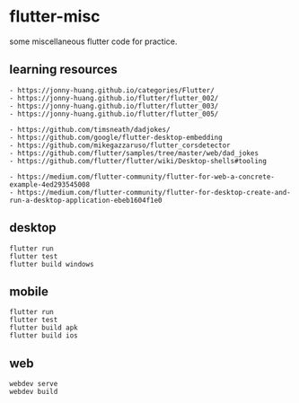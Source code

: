 # flutter-misc

some miscellaneous flutter code for practice.

## learning resources

```
- https://jonny-huang.github.io/categories/Flutter/
- https://jonny-huang.github.io/flutter/flutter_002/
- https://jonny-huang.github.io/flutter/flutter_003/
- https://jonny-huang.github.io/flutter/flutter_005/

- https://github.com/timsneath/dadjokes/
- https://github.com/google/flutter-desktop-embedding
- https://github.com/mikegazzaruso/flutter_corsdetector
- https://github.com/flutter/samples/tree/master/web/dad_jokes
- https://github.com/flutter/flutter/wiki/Desktop-shells#tooling

- https://medium.com/flutter-community/flutter-for-web-a-concrete-example-4ed293545008
- https://medium.com/flutter-community/flutter-for-desktop-create-and-run-a-desktop-application-ebeb1604f1e0
```

## desktop
```
flutter run
flutter test
flutter build windows
```

## mobile
```
flutter run
flutter test
flutter build apk
flutter build ios
```

## web

```
webdev serve
webdev build
```